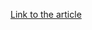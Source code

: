 [Link to the article](https://www.akamai.com/blog/security/2024/aug/akamai-strategic-and-transparent-implementation-of-ai)
